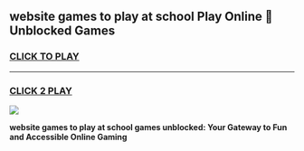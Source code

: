 
## website games to play at school Play Online 👋 Unblocked Games
<h3>
<a href="https://news.freeplayer.one?title=website_games_to_play_at_school&ref=17GH">CLICK TO PLAY</a></h3>
<hr>

<h3>
<a href="https://news.freeplayer.one?title=website_games_to_play_at_school&ref=17GH">CLICK 2 PLAY</a>
  
</h3>

<a href="https://news.freeplayer.one?title=website_games_to_play_at_school&ref=17GH/"><img src="https://clearcache.store/games.png"></a>


**website games to play at school games unblocked: Your Gateway to Fun and Accessible Online Gaming**
